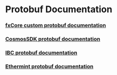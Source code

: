 # Protobuf Documentation

### [fxCore custom protobuf documentation](https://buf.build/functionx/fx-core)

### [CosmosSDK protobuf documentation](https://buf.build/cosmos/cosmos-sdk)

### [IBC protobuf documentation](https://buf.build/cosmos/ibc)

### [Ethermint protobuf documentation](https://buf.build/evmos/ethermint)
